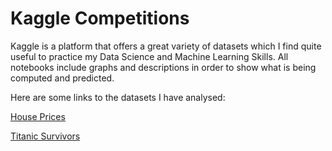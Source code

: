 # Kaggle Competitions
Kaggle is a platform that offers a great variety of datasets which I find quite useful to practice my Data Science and Machine Learning Skills. All notebooks include graphs and descriptions in order to show what is being computed and predicted.

Here are some links to the datasets I have analysed:

[House Prices](Code/HousePricesPrediction.ipynb)

[Titanic Survivors](Code/TitanicPassengersSurvivedOrDied.ipynb)
